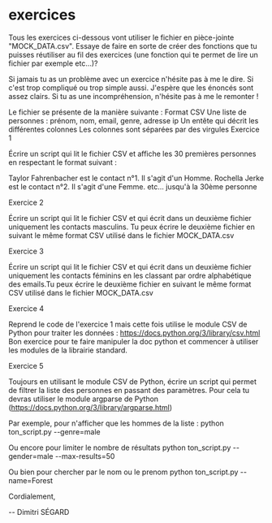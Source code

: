 # exercices
Tous les exercices ci-dessous vont utiliser le fichier en pièce-jointe "MOCK_DATA.csv".
Essaye de faire en sorte de créer des fonctions que tu puisses réutiliser au fil des exercices (une fonction qui te permet de lire un fichier par exemple etc...)?

Si jamais tu as un problème avec un exercice n'hésite pas à me le dire. Si c'est trop compliqué ou trop simple aussi. J'espère que les énoncés sont assez clairs. Si tu as une incompréhension, n'hésite pas à me le remonter !

Le fichier se présente de la manière suivante : 
Format CSV
Une liste de personnes : prénom, nom, email, genre, adresse ip
Un entête qui décrit les différentes colonnes
Les colonnes sont séparées par des virgules
Exercice 1

Écrire un script qui lit le fichier CSV et affiche les 30 premières personnes en respectant le format suivant :

Taylor Fahrenbacher est le contact n°1. Il s'agit d'un Homme.
Rochella Jerke est le contact n°2. Il s'agit d'une Femme.
          etc... jusqu'à la 30ème personne


Exercice 2

Écrire un script qui lit le fichier CSV et qui écrit dans un deuxième fichier uniquement les contacts masculins. Tu peux écrire le deuxième fichier en suivant le même format CSV utilisé dans le fichier MOCK_DATA.csv

Exercice 3

Écrire un script qui lit le fichier CSV et qui écrit dans un deuxième fichier uniquement les contacts féminins en les classant par ordre alphabétique des emails.Tu peux écrire le deuxième fichier en suivant le même format CSV utilisé dans le fichier MOCK_DATA.csv

Exercice 4

Reprend le code de l'exercice 1 mais cette fois utilise le module CSV de Python pour traiter les données : https://docs.python.org/3/library/csv.html 
Bon exercice pour te faire manipuler la doc python et commencer à utiliser les modules de la librairie standard.

Exercice 5

Toujours en utilisant le module CSV de Python, écrire un script qui permet de filtrer la liste des personnes en passant des paramètres. Pour cela tu devras utiliser le module argparse de Python (https://docs.python.org/3/library/argparse.html)

Par exemple, pour n'afficher que les hommes de la liste :
python ton_script.py --genre=male

Ou encore pour limiter le nombre de résultats
python ton_script.py --gender=male --max-results=50

Ou bien pour chercher par le nom ou le prenom
python ton_script.py --name=Forest


Cordialement,

-- 
Dimitri SÉGARD
